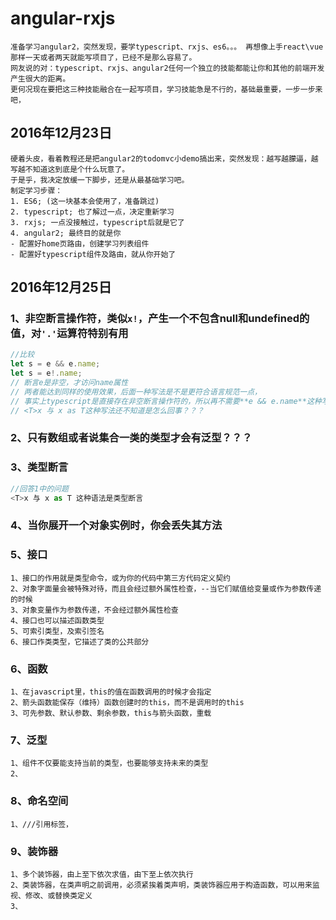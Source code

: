 # angular-rxjs
    准备学习angular2，突然发现，要学typescript、rxjs、es6。。。 再想像上手react\vue那样一天或者两天就能写项目了，已经不是那么容易了。  
    网友说的对：typescript、rxjs、angular2任何一个独立的技能都能让你和其他的前端开发产生很大的距离。  
    更何况现在要把这三种技能融合在一起写项目，学习技能急是不行的，基础最重要，一步一步来吧，

## 2016年12月23日
    硬着头皮，看着教程还是把angular2的todomvc小demo搞出来，突然发现：越写越朦逼，越写越不知道这到底是个什么玩意了。  
    于是乎，我决定放缓一下脚步，还是从最基础学习吧。
    制定学习步骤：   
    1. ES6; (这一块基本会使用了，准备跳过)
    2. typescript; 也了解过一点，决定重新学习
    3. rxjs; 一点没接触过，typescript后就是它了
    4. angular2; 最终目的就是你
    - 配置好home页路由，创建学习列表组件
    - 配置好typescript组件及路由，就从你开始了

## 2016年12月25日
### 1、非空断言操作符，类似`x!`，产生一个不包含null和undefined的值，对`'.'`运算符特别有用
```js
//比较
let s = e && e.name;
let s = e!.name;
// 断言e是非空，才访问name属性  
// 两者能达到同样的使用效果，后面一种写法是不是更符合语言规范一点，  
// 事实上typescript是直接存在非空断言操作符的，所以再不需要**e && e.name**这种写法了  
// <T>x 与 x as T这种写法还不知道是怎么回事？？？
```

### 2、只有数组或者说集合一类的类型才会有泛型？？？

### 3、类型断言
```js
//回答1中的问题
<T>x 与 x as T 这种语法是类型断言
```
### 4、当你展开一个对象实例时，你会丢失其方法
### 5、接口
    1、接口的作用就是类型命令，或为你的代码中第三方代码定义契约
    2、对象字面量会被特殊对待，而且会经过额外属性检查，--当它们赋值给变量或作为参数传递的时候  
    3、对象变量作为参数传递，不会经过额外属性检查  
    4、接口也可以描述函数类型  
    5、可索引类型，及索引签名
    6、接口作类类型，它描述了类的公共部分
### 6、函数
    1、在javascript里，this的值在函数调用的时候才会指定
    2、箭头函数能保存（维持）函数创建时的this，而不是调用时的this
    3、可先参数、默认参数、剩余参数，this与箭头函数，重载

### 7、泛型
    1、组件不仅要能支持当前的类型，也要能够支持未来的类型
    2、

### 8、命名空间
    1、///引用标签，

### 9、装饰器
    1、多个装饰器，由上至下依次求值，由下至上依次执行  
    2、类装饰器，在类声明之前调用，必须紧挨着类声明，类装饰器应用于构造函数，可以用来监视、修改、或替换类定义  
    3、






